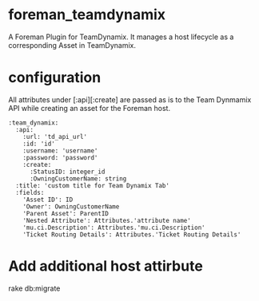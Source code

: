 # foreman_teamdynamix
A Foreman Plugin for TeamDynamix. It manages a host lifecycle as a corresponding Asset in TeamDynamix.

# configuration
All attributes under [:api][:create] are passed as is to the Team Dynmamix API while creating an asset for the Foreman host.

```
:team_dynamix:
  :api:
    :url: 'td_api_url'
    :id: 'id'
    :username: 'username'
    :password: 'password'
    :create:
      :StatusID: integer_id
      :OwningCustomerName: string
  :title: 'custom title for Team Dynamix Tab'
  :fields:
    'Asset ID': ID
    'Owner': OwningCustomerName
    'Parent Asset': ParentID
    'Nested Attribute': Attributes.'attribute name'
    'mu.ci.Description': Attributes.'mu.ci.Description'
    'Ticket Routing Details': Attributes.'Ticket Routing Details'
```

# Add additional host attirbute
rake db:migrate
